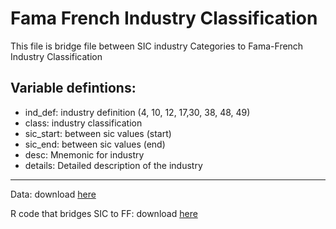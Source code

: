 # Fama French Industry Classification

This file is bridge file between SIC industry Categories to Fama-French Industry Classification

## Variable defintions:

- ind_def: industry definition (4, 10, 12, 17,30, 38, 48, 49)
- class: industry classification
- sic_start: between sic values (start)
- sic_end: between sic values (end)
- desc: Mnemonic for industry 
- details: Detailed description of the industry

***

Data: download [here](https://raw.githubusercontent.com/sureshlazaruspaul/fama-french-ind-class/main/ffind.csv)

R code that bridges SIC to FF: download [here](https://raw.githubusercontent.com/sureshlazaruspaul/fama-french-ind-class/main/ffind.R)

